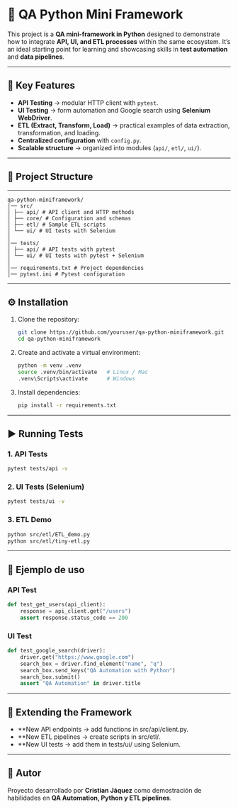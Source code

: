 # 🐍 QA Python Mini Framework  

This project is a **QA mini-framework in Python** designed to demonstrate how to integrate **API, UI, and ETL processes** within the same ecosystem. It’s an ideal starting point for learning and showcasing skills in **test automation** and **data pipelines**.  

---

## 🚀 Key Features
- **API Testing** → modular HTTP client with `pytest`.  
- **UI Testing** → form automation and Google search using **Selenium WebDriver**.  
- **ETL (Extract, Transform, Load)** → practical examples of data extraction, transformation, and loading.  
- **Centralized configuration** with `config.py`.  
- **Scalable structure** → organized into modules (`api/`, `etl/`, `ui/`).  

---

## 📂 Project Structure

---

```
qa-python-miniframework/
│── src/
│ ├── api/ # API client and HTTP methods
│ ├── core/ # Configuration and schemas
│ ├── etl/ # Sample ETL scripts
│ └── ui/ # UI tests with Selenium
│
│── tests/
│ ├── api/ # API tests with pytest
│ └── ui/ # UI tests with pytest + Selenium
│
│── requirements.txt # Project dependencies
│── pytest.ini # Pytest configuration
```

---

## ⚙️ Installation
1. Clone the repository:
   ```bash
   git clone https://github.com/youruser/qa-python-miniframework.git
   cd qa-python-miniframework

   ```

2. Create and activate a virtual environment:
   ```bash
   python -m venv .venv
   source .venv/bin/activate   # Linux / Mac
   .venv\Scripts\activate      # Windows
   ```

3. Install dependencies:
   ```bash
   pip install -r requirements.txt
   ```

---

## ▶️ Running Tests

### 1. API Tests
```bash
pytest tests/api -v
```

### 2. UI Tests (Selenium)
```bash
pytest tests/ui -v
```

### 3. ETL Demo
```bash
python src/etl/ETL_demo.py
python src/etl/tiny-etl.py
```

---

## 🧩 Ejemplo de uso

### API Test
```python
def test_get_users(api_client):
    response = api_client.get("/users")
    assert response.status_code == 200
```

### UI Test
```python
def test_google_search(driver):
    driver.get("https://www.google.com")
    search_box = driver.find_element("name", "q")
    search_box.send_keys("QA Automation with Python")
    search_box.submit()
    assert "QA Automation" in driver.title
```

---

## 📌 Extending the Framework
- **New API endpoints → add functions in src/api/client.py.
- **New ETL pipelines → create scripts in src/etl/.
- **New UI tests → add them in tests/ui/ using Selenium.

---

## 🙌 Autor
Proyecto desarrollado por **Cristian Jáquez** como demostración de habilidades en **QA Automation, Python y ETL pipelines**.  
